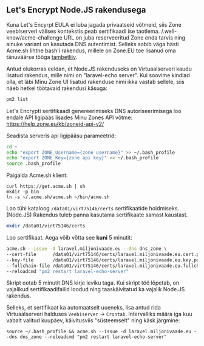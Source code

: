 ## Let's Encrypt Node.JS rakendusega

Kuna Let's Encyrpt EULA ei luba jagada privaatseid võtmeid, siis Zone veebiserveri välises kontekstis peab sertifikaadi ise taotlema. /.well-know/acme-challenge URL on juba reserveeritud Zone enda tarvis ning ainuke variant on kasutada DNS autentimist. Selleks sobib väga hästi Acme.sh lihtne bash'i rakendus, millele on Zone.EU toe lisanud oma tänuväärse tööga [tambetliiv](https://github.com/tambetliiv).

Antud olukorras eeldan, et Node.JS rakenduseks on Virtuaalserveri kaudu lisatud rakendus, mille nimi on "laravel-echo server". Kui soovime kindlad olla, et läbi Minu Zone UI lisatud rakenduse nimi ikka vastab sellele, siis näeb hetkel töötavaid rakendusi käsuga:

```sh
pm2 list
```

Let's Encrypti sertifikaadi genereerimiseks DNS autoriseerimisega loo endale API ligipääs lisades Minu Zones API võtme: https://help.zone.eu/kb/zoneid-api-v2/

Seadista serveris api ligipääsu parameetrid:
```sh
cd ~
echo "export ZONE_Username={zone username}" >> ~/.bash_profile
echo "export ZONE_Key={zone api key}" >> ~/.bash_profile
source .bash_profile
```

Paigalda Acme.sh klient:
```
curl https://get.acme.sh | sh
mkdir -p bin
ln -s ~/.acme.sh/acme.sh ~/bin/acme.sh
```

Loo tühi kataloog `/data01/virt75146/certs` sertifikaatide hoidmiseks. (Node.JS) Rakendus tuleb panna kasutama sertifikaate samast kaustast.
```sh
mkdir /data01/virt75146/certs
```

Loo sertifikaat. Aega võib võtta see **kuni** 5 minutit:
```sh
acme.sh --issue -d laravel.miljonivaade.eu --dns dns_zone \
--cert-file      /data01/virt75146/certs/laravel.miljonivaade.eu.cert.pem  \
--key-file       /data01/virt75146/certs/laravel.miljonivaade.eu.key.pem  \
--fullchain-file /data01/virt75146/certs/laravel.miljonivaade.eu.fullchain.pem \
--reloadcmd "pm2 restart laravel-echo-server"
```

Skript ootab 5 minutit DNS kirje leviku taga. Kui skript töö lõpetab, on vajalikud sertifikaadifailid loodud ning taaskäivitatud ka vajalik Node.JS rakendus.

Selleks, et sertifikaat ka automaatselt uueneks, lisa antud rida Virtuaalserveri halduses `Veebiserver` -> `Crontab`. Intervalliks määra iga kuu vabalt valitud kuupäev, käivitusviis "süsteemselt" ning käsk järgmine:
```
source ~/.bash_profile && acme.sh --issue -d laravel.miljonivaade.eu --dns dns_zone --reloadcmd "pm2 restart laravel-echo-server"
```

